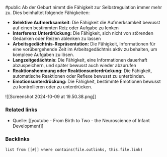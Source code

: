 #public
Ab der Geburt nimmt die Fähigkeit zur Selbstregulation immer mehr zu. Dies beinhaltet folgende Fähigkeiten:
- **Selektive Aufmerksamkeit**: Die Fähigkeit die Aufmerksamkeit bewusst auf einen bestimmten Reiz oder Aufgabe zu lenken
- **Interferenz Unterdrückung:** Die Fähigkeit, sich nicht von störenden Gedanken oder Reizen ablenken zu lassen
- **Arbeitsgedächtnis-Repräsentation:** Die Fähigkeit, Informationen für eine vorübergehende Zeit im Arbeitsgedächtnis aktiv zu behalten, um komplexe Aufgaben zu lösen.
- **Langzeitgedächtnis**: Die Fähigkeit, eine Informationen dauerhaft abzuspeichern, und später bewusst auch wieder abzurufen
- **Reaktionshemmung oder Reaktionsunterdrückung:** Die Fähigkeit, automatische Reaktionen oder Reflexe bewusst zu unterbinden. 
- **Emotionsunterdrückung:** Die Fähigkeit, bestimmte Emotionen bewusst zu kontrollieren oder zu unterdrücken. 

![[Screenshot 2024-10-09 at 19.50.38.png]]

### Related links
- Quelle: [[youtube - From Birth to Two - the Neuroscience of Infant Development]]

### Backlinks
```dataview 
list from [[#]] where contains(file.outlinks, this.file.link)
```

